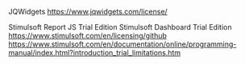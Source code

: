 JQWidgets
https://www.jqwidgets.com/license/

Stimulsoft Report JS Trial Edition
Stimulsoft Dashboard Trial Edition
https://www.stimulsoft.com/en/licensing/github
https://www.stimulsoft.com/en/documentation/online/programming-manual/index.html?introduction_trial_limitations.htm

